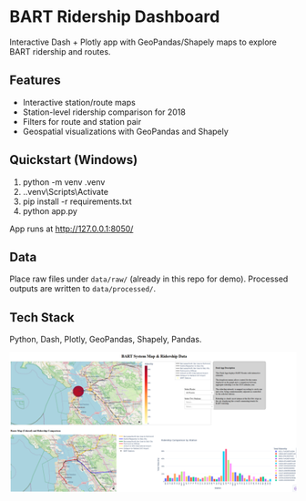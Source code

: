 ﻿# BART Ridership Dashboard

Interactive Dash + Plotly app with GeoPandas/Shapely maps to explore BART ridership and routes.

## Features
- Interactive station/route maps
- Station-level ridership comparison for 2018
- Filters for route and station pair
- Geospatial visualizations with GeoPandas and Shapely

## Quickstart (Windows)
1. python -m venv .venv
2. .\.venv\Scripts\Activate
3. pip install -r requirements.txt
4. python app.py

App runs at http://127.0.0.1:8050/

## Data
Place raw files under `data/raw/` (already in this repo for demo). Processed outputs are written to `data/processed/`.

## Tech Stack
Python, Dash, Plotly, GeoPandas, Shapely, Pandas.

![App Screenshot](assets/screenshot.PNG)

